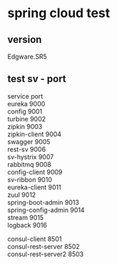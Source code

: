 # spring cloud test
## version
Edgware.SR5

## test sv - port
service port  
eureka  9000  
config  9001  
turbine 9002  
zipkin  9003  
zipkin-client 9004  
swagger 9005  
rest-sv 9006  
sv-hystrix  9007  
rabbitmq 9008  
config-client 9009  
sv-ribbon 9010  
eureka-client 9011  
zuul      9012  
spring-boot-admin   9013  
spring-config-admin 9014  
stream      9015  
logback     9016  

consul-client 8501  
consul-rest-server 8502  
consul-rest-server2 8503  


